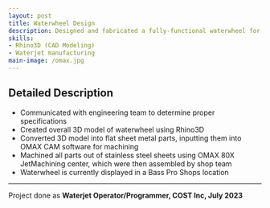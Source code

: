```yaml
---
layout: post
title: Waterwheel Design
description: Designed and fabricated a fully-functional waterwheel for use in a nature display
skills: 
- Rhino3D (CAD Modeling)
- Waterjet manufacturing
main-image: /omax.jpg 
---
```

## Detailed Description
- Communicated with engineering team to determine proper specifications
- Created overall 3D model of waterwheel using Rhino3D
- Converted 3D model into flat sheet metal parts, inputting them into OMAX CAM software for machining
- Machined all parts out of stainless steel sheets using OMAX 80X JetMachining center, which were then assembled by shop team
- Waterwheel is currently displayed in a Bass Pro Shops location

---

Project done as **Waterjet Operator/Programmer, COST Inc, July 2023**
